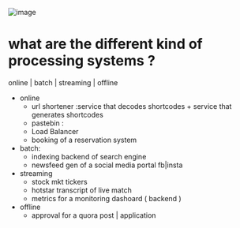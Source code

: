 ![image](https://user-images.githubusercontent.com/466385/211180646-3e5cc121-8cb1-461c-9351-800728a9b149.png)

# what are the different kind of processing systems ?
online | batch | streaming | offline
- online
  - url shortener :service that decodes shortcodes + service that generates shortcodes
  - pastebin : 
  - Load Balancer
  - booking of a reservation system
- batch: 
  - indexing backend of search engine 
  - newsfeed gen of a social media portal fb|insta
- streaming
  - stock mkt tickers
  - hotstar transcript of live match
  - metrics for a monitoring dashoard ( backend )  
- offline
  - approval for a quora post | application
